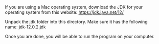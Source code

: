 If you are using a Mac operating system, download the JDK for your operating system from this website:
    https://jdk.java.net/12/

Unpack the jdk folder into this directory.
Make sure it has the following name:
    jdk-12.0.2.jdk

Once you are done, you will be able to run the program on your computer.